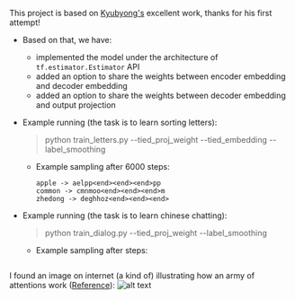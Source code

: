 This project is based on [Kyubyong's](https://github.com/Kyubyong/transformer) excellent work, thanks for his first attempt!

* Based on that, we have:
  * implemented the model under the architecture of ```tf.estimator.Estimator``` API
  * added an option to share the weights between encoder embedding and decoder embedding
  * added an option to share the weights between decoder embedding and output projection

* Example running (the task is to learn sorting letters):
  >  python train_letters.py --tied_proj_weight --tied_embedding --label_smoothing
  * Example sampling after 6000 steps:
    ```
    apple -> aelpp<end><end><end>pp
    common -> cmnmoo<end><end><end>m
    zhedong -> deghhoz<end><end><end>
    ```
* Example running (the task is to learn chinese chatting):
  >  python train_dialog.py --tied_proj_weight --label_smoothing
  * Example sampling after  steps:
    ```
    
    ```
I found an image on internet (a kind of) illustrating how an army of attentions work ([Reference](https://techcrunch.com/2017/08/31/googles-transformer-solves-a-tricky-problem-in-machine-translation/)):
![alt text](https://github.com/zhedongzheng/finch/blob/master/assets/transform20fps.gif)
